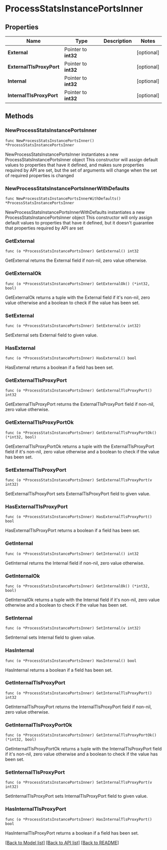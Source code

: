 # ProcessStatsInstancePortsInner

## Properties

Name | Type | Description | Notes
------------ | ------------- | ------------- | -------------
**External** | Pointer to **int32** |  | [optional] 
**ExternalTlsProxyPort** | Pointer to **int32** |  | [optional] 
**Internal** | Pointer to **int32** |  | [optional] 
**InternalTlsProxyPort** | Pointer to **int32** |  | [optional] 

## Methods

### NewProcessStatsInstancePortsInner

`func NewProcessStatsInstancePortsInner() *ProcessStatsInstancePortsInner`

NewProcessStatsInstancePortsInner instantiates a new ProcessStatsInstancePortsInner object
This constructor will assign default values to properties that have it defined,
and makes sure properties required by API are set, but the set of arguments
will change when the set of required properties is changed

### NewProcessStatsInstancePortsInnerWithDefaults

`func NewProcessStatsInstancePortsInnerWithDefaults() *ProcessStatsInstancePortsInner`

NewProcessStatsInstancePortsInnerWithDefaults instantiates a new ProcessStatsInstancePortsInner object
This constructor will only assign default values to properties that have it defined,
but it doesn't guarantee that properties required by API are set

### GetExternal

`func (o *ProcessStatsInstancePortsInner) GetExternal() int32`

GetExternal returns the External field if non-nil, zero value otherwise.

### GetExternalOk

`func (o *ProcessStatsInstancePortsInner) GetExternalOk() (*int32, bool)`

GetExternalOk returns a tuple with the External field if it's non-nil, zero value otherwise
and a boolean to check if the value has been set.

### SetExternal

`func (o *ProcessStatsInstancePortsInner) SetExternal(v int32)`

SetExternal sets External field to given value.

### HasExternal

`func (o *ProcessStatsInstancePortsInner) HasExternal() bool`

HasExternal returns a boolean if a field has been set.

### GetExternalTlsProxyPort

`func (o *ProcessStatsInstancePortsInner) GetExternalTlsProxyPort() int32`

GetExternalTlsProxyPort returns the ExternalTlsProxyPort field if non-nil, zero value otherwise.

### GetExternalTlsProxyPortOk

`func (o *ProcessStatsInstancePortsInner) GetExternalTlsProxyPortOk() (*int32, bool)`

GetExternalTlsProxyPortOk returns a tuple with the ExternalTlsProxyPort field if it's non-nil, zero value otherwise
and a boolean to check if the value has been set.

### SetExternalTlsProxyPort

`func (o *ProcessStatsInstancePortsInner) SetExternalTlsProxyPort(v int32)`

SetExternalTlsProxyPort sets ExternalTlsProxyPort field to given value.

### HasExternalTlsProxyPort

`func (o *ProcessStatsInstancePortsInner) HasExternalTlsProxyPort() bool`

HasExternalTlsProxyPort returns a boolean if a field has been set.

### GetInternal

`func (o *ProcessStatsInstancePortsInner) GetInternal() int32`

GetInternal returns the Internal field if non-nil, zero value otherwise.

### GetInternalOk

`func (o *ProcessStatsInstancePortsInner) GetInternalOk() (*int32, bool)`

GetInternalOk returns a tuple with the Internal field if it's non-nil, zero value otherwise
and a boolean to check if the value has been set.

### SetInternal

`func (o *ProcessStatsInstancePortsInner) SetInternal(v int32)`

SetInternal sets Internal field to given value.

### HasInternal

`func (o *ProcessStatsInstancePortsInner) HasInternal() bool`

HasInternal returns a boolean if a field has been set.

### GetInternalTlsProxyPort

`func (o *ProcessStatsInstancePortsInner) GetInternalTlsProxyPort() int32`

GetInternalTlsProxyPort returns the InternalTlsProxyPort field if non-nil, zero value otherwise.

### GetInternalTlsProxyPortOk

`func (o *ProcessStatsInstancePortsInner) GetInternalTlsProxyPortOk() (*int32, bool)`

GetInternalTlsProxyPortOk returns a tuple with the InternalTlsProxyPort field if it's non-nil, zero value otherwise
and a boolean to check if the value has been set.

### SetInternalTlsProxyPort

`func (o *ProcessStatsInstancePortsInner) SetInternalTlsProxyPort(v int32)`

SetInternalTlsProxyPort sets InternalTlsProxyPort field to given value.

### HasInternalTlsProxyPort

`func (o *ProcessStatsInstancePortsInner) HasInternalTlsProxyPort() bool`

HasInternalTlsProxyPort returns a boolean if a field has been set.


[[Back to Model list]](../README.md#documentation-for-models) [[Back to API list]](../README.md#documentation-for-api-endpoints) [[Back to README]](../README.md)


